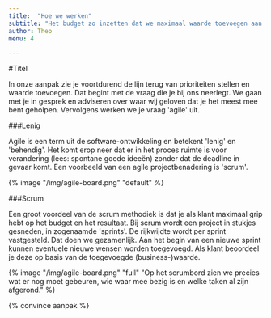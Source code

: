 ```yaml
---
title:  "Hoe we werken"
subtitle: "Het budget zo inzetten dat we maximaal waarde toevoegen aan je organiatie. Dat is onze doelstelling. "
author: Theo
menu: 4

---
```


#Titel

In onze aanpak zie je voortdurend de lijn terug van prioriteiten stellen en waarde toevoegen. Dat begint met de vraag die je bij ons neerlegt. We gaan met je in gesprek en adviseren over waar wij geloven dat je het meest mee bent geholpen. Vervolgens werken we je vraag 'agile' uit.

###Lenig

Agile is een term uit de software-ontwikkeling en betekent 'lenig' en 'behendig'. Het komt erop neer dat er in het proces ruimte is voor verandering (lees: spontane goede ideeën) zonder dat de deadline in gevaar komt. Een voorbeeld van een agile projectbenadering is 'scrum'.

{% image "/img/agile-board.png" "default" %}

###Scrum

Een groot voordeel van de scrum methodiek is dat je als klant maximaal grip hebt op het budget en het resultaat. Bij scrum wordt een project in stukjes gesneden, in zogenaamde 'sprints'. De rijkwijdte wordt per sprint vastgesteld. Dat doen we gezamenlijk. Aan het begin van een nieuwe sprint kunnen eventuele nieuwe wensen worden toegevoegd. Als klant beoordeel je deze op basis van de toegevoegde (business-)waarde.

{% image "/img/agile-board.png" "full" "Op het scrumbord zien we precies wat er nog moet gebeuren, wie waar mee bezig is en welke taken al zijn afgerond." %}

{% convince aanpak %}

